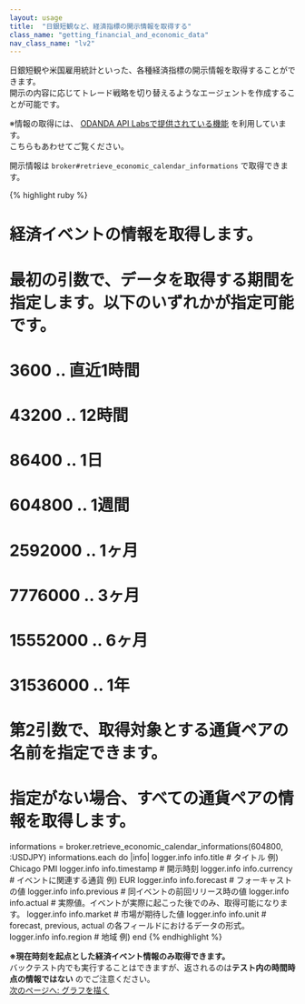 ```yaml
---
layout: usage
title:  "日銀短観など、経済指標の開示情報を取得する"
class_name: "getting_financial_and_economic_data"
nav_class_name: "lv2"
---
```


日銀短観や米国雇用統計といった、各種経済指標の開示情報を取得することができます。<br/>
開示の内容に応じてトレード戦略を切り替えるようなエージェントを作成することが可能です。

<div class="notice">
※情報の取得には、 <a href="http://developer.oanda.com/docs/jp/v1/forex-labs/#section" target="_blank">ODANDA API Labsで提供されている機能</a> を利用しています。<br/>
こちらもあわせてご覧ください。
</div>

開示情報は `broker#retrieve_economic_calendar_informations` で取得できます。

{% highlight ruby %}
# 経済イベントの情報を取得します。
#
# 最初の引数で、データを取得する期間を指定します。以下のいずれかが指定可能です。
#  3600     .. 直近1時間
#  43200    .. 12時間
#  86400    .. 1日
#  604800   .. 1週間
#  2592000  .. 1ヶ月
#  7776000  .. 3ヶ月
#  15552000 .. 6ヶ月
#  31536000 .. 1年
#
# 第2引数で、取得対象とする通貨ペアの名前を指定できます。
# 指定がない場合、すべての通貨ペアの情報を取得します。
informations = broker.retrieve_economic_calendar_informations(604800, :USDJPY)
informations.each do |info|
  logger.info info.title      # タイトル  例) Chicago PMI
  logger.info info.timestamp  # 開示時刻
  logger.info info.currency   # イベントに関連する通貨 例) EUR
  logger.info info.forecast   # フォーキャストの値
  logger.info info.previous   # 同イベントの前回リリース時の値
  logger.info info.actual     # 実際値。イベントが実際に起こった後でのみ、取得可能になります。
  logger.info info.market     # 市場が期待した値
  logger.info info.unit       # forecast, previous, actual の各フィールドにおけるデータの形式。　
  logger.info info.region     # 地域 例)
end
{% endhighlight %}

<div class="warn">
<b>※現在時刻を起点とした経済イベント情報のみ取得できます。</b><br/>
バックテスト内でも実行することはできますが、返されるのは<b>テスト内の時間時点の情報ではない</b>
のでご注意ください。
</div>

<div class="next">
  <a href="020500_graphing.html">次のページへ: グラフを描く</a>
</div>
